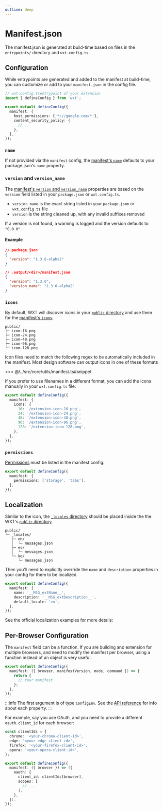 ```yaml
---
outline: deep
---
```


# Manifest.json

The manifest.json is generated at build-time based on files in the `entrypoints/` directory and `wxt.config.ts`.

## Configuration

While entrypoints are generated and added to the manifest at build-time, you can customize or add to your `manifest.json` in the config file.

```ts
// wxt.config.tsentrypoint of your extension
import { defineConfig } from 'wxt';

export default defineConfig({
  manifest: {
    host_permissions: ['*://google.com/*'],
    content_security_policy: {
      // ...
    },
  },
});
```

### `name`

If not provided via the `manifest` config, the [manifest's `name`](https://developer.chrome.com/docs/extensions/mv3/manifest/name/) defaults to your package.json's `name` property.

### `version` and `version_name`

The [manifest's `version` and `version_name`](https://developer.chrome.com/docs/extensions/mv3/manifest/version/) properties are based on the `version` field listed in your `package.json` or `wxt.config.ts`.

- `version_name` is the exact string listed in your `package.json` or `wxt.config.ts` file
- `version` is the string cleaned up, with any invalid suffixes removed

If a version is not found, a warning is logged and the version defaults to `"0.0.0"`.

#### Example

```json
// package.json
{
  "version": "1.3.0-alpha2"
}
```

```json
// .output/<dir>/manifest.json
{
  "version": "1.3.0",
  "version_name": "1.3.0-alpha2"
}
```

### `icons`

By default, WXT will discover icons in your [`public` directory](/guide/assets#public-directory) and use them for the [manifest's `icons`](https://developer.chrome.com/docs/extensions/mv3/manifest/icons/).

```
public/
├─ icon-16.png
├─ icon-24.png
├─ icon-48.png
├─ icon-96.png
└─ icon-128.png
```

Icon files need to match the following regex to be automatically included in the manifest. Most design software can output icons in one of these formats

<<< @/../src/core/utils/manifest.ts#snippet

If you prefer to use filenames in a different format, you can add the icons manually in your `wxt.config.ts` file:

```ts
export default defineConfig({
  manifest: {
    icons: {
      16: '/extension-icon-16.png',
      24: '/extension-icon-24.png',
      48: '/extension-icon-48.png',
      96: '/extension-icon-96.png',
      128: '/extension-icon-128.png',
    },
  },
});
```

### `permissions`

[Permissions](https://developer.chrome.com/docs/extensions/reference/permissions/) must be listed in the manifest config.

```ts
export default defineConfig({
  manifest: {
    permissions: ['storage', 'tabs'],
  },
});
```

## Localization

Similar to the icon, the [`_locales` directory](https://developer.chrome.com/docs/extensions/reference/i18n/) should be placed inside the the WXT's [`public` directory](/guide/assets#public-directory).

```
public/
└─ _locales/
   ├─ en/
   │  └─ messages.json
   ├─ es/
   │  └─ messages.json
   └─ ko/
      └─ messages.json
```

Then you'll need to explicitly override the `name` and `description` properties in your config for them to be localized.

```ts
export default defineConfig({
  manifest: {
    name: '__MSG_extName__',
    description: '__MSG_extDescription__',
    default_locale: 'en',
  },
});
```

See the official localization examples for more details:

<ExampleList tag="i18n" />

## Per-Browser Configuration

The `manifest` field can be a function. If you are building and extension for multiple browsers, and need to modify the manifest per browser, using a function instead of an object is very useful.

```ts
export default defineConfig({
  manifest: ({ browser, manifestVersion, mode, command }) => {
    return {
      // Your manifest
    };
  },
});
```

:::info
The first argument is of type `ConfigEnv`. See the [API reference](/api/wxt/interfaces/ConfigEnv) for info about each property.
:::

For example, say you use OAuth, and you need to provide a different `oauth.client_id` for each browser:

```ts
const clientIds = {
  chrome: '<your-chrome-client-id>',
  edge: '<your-edge-client-id>',
  firefox: '<your-firefox-client-id>',
  opera: '<your-opera-client-id>',
};

export default defineConfig({
  manifest: ({ browser }) => ({
    oauth: {
      client_id: clientIds[browser],
      scopes: [
        // ...
      ],
    },
  }),
});
```
